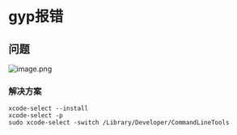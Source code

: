 # gyp报错

## 问题
![image.png](http://tva1.sinaimg.cn/large/006vSZ9Ugy1gxfh07dzp1j30zo0dzwlv.jpg)

### 解决方案
```
xcode-select --install
xcode-select -p
sudo xcode-select -switch /Library/Developer/CommandLineTools
```